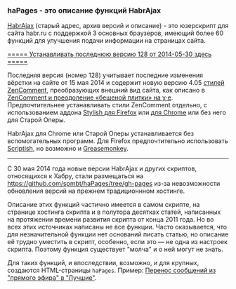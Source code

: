 ### haPages - это описание функций HabrAjax

[HabrAjax](http://userscripts.org:8080/scripts/show/121690) (старый адрес, архив версий и описание) - это юзерскрипт для сайта habr.ru с поддержкой 3 основных браузеров, имеющий более 60 функций для улучшения подачи информации на страницах сайта.

[===== Устанавливать последнюю версию 128 от 2014-05-30 здесь =====](https://raw.githubusercontent.com/spmbt/haPages/gh-pages/habrajax@githubcomspmbt.user.js)

Последняя версия (номер 128) учитывает последние изменения вёрстки на сайте от 15 мая 2014 и содержит новую версию 4.05 [стилей ZenComment](http://userstyles.org/styles/101697/habr-zencomment-4), преобразующих внешний вид сайта, как описано в [ZenComment и преодоление «бешеной плитки» на χ·е](http://habrahabr.ru/post/223555/). Предпочтительнее устанавливать стили ZenComment отдельно, с использованием аддона [Stylish для Firefox](https://addons.mozilla.org/ru/firefox/addon/stylish/) или [для Chrome](https://chrome.google.com/webstore/detail/stylish/fjnbnpbmkenffdnngjfgmeleoegfcffe?hl=ru) или без него для Старой Оперы.

HabrAjax для Chrome или Старой Оперы устанавливается без вспомогательных программ. Для Firefox предпочтительно использовать [Scriptish](https://addons.mozilla.org/ru/firefox/addon/scriptish/versions/?page=1#version-0.1.12), но возможно и [Greasemonkey](https://addons.mozilla.org/ru/firefox/addon/greasemonkey/versions/).

---

С 30 мая 2014 года новые версии HabrAjax и других скриптов, относящихся к Хабру, стали размещаться на https://github.com/spmbt/haPages/tree/gh-pages из-за невозможности обновления версий на прежнем традиционнном хостинге.

Описание этих функций частично имеется в самом скрипте, на странице хостинга скрипта и в полутора десятках статей, написанных на протяжении времени развития скрипта от конца 2011 года. Но во всех этих источниках написаны не все функции. Часто оказывается, что для незначительной функции нет оснований писать статью, но описание её трудно уместить в скрипт, особенно, если это — не одна из настроек скрипта. Поэтому функция существует "молча" и о ней могут не знать.

Для таких функций, и впоследствии, возможно, и для крупных, создаются HTML-страницы `haPages`.
Пример: [Перенос сообщений из "прямого эфира" в "Лучшие"](http://spmbt.github.io/haPages/sidebarLive2Dailybest.htm).






